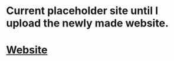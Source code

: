 # Current placeholder site until I upload the newly made website.

# [Website](http://kylelucas.co)
